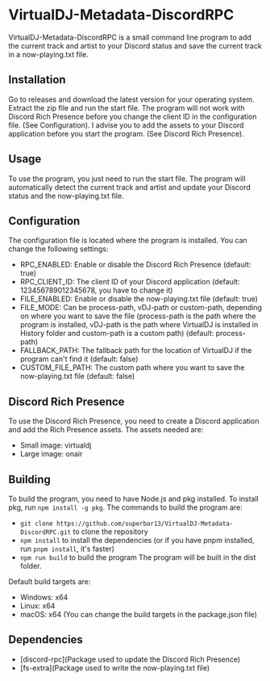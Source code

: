 # VirtualDJ-Metadata-DiscordRPC
VirtualDJ-Metadata-DiscordRPC is a small command line program to add the current track and artist to your Discord status and save the current track in a now-playing.txt file.

## Installation
Go to releases and download the latest version for your operating system. Extract the zip file and run the start file.
The program will not work with Discord Rich Presence before you change the client ID in the configuration file. (See Configuration).
I advise you to add the assets to your Discord application before you start the program. (See Discord Rich Presence).

## Usage
To use the program, you just need to run the start file. The program will automatically detect the current track and artist and update your Discord status and the now-playing.txt file.

## Configuration
The configuration file is located where the program is installed. You can change the following settings:
- RPC_ENABLED: Enable or disable the Discord Rich Presence (default: true)
- RPC_CLIENT_ID: The client ID of your Discord application (default: 123456789012345678, you have to change it)
- FILE_ENABLED: Enable or disable the now-playing.txt file (default: true)
- FILE_MODE: Can be process-path, vDJ-path or custom-path, depending on where you want to save the file (process-path is the path where the program is installed, vDJ-path is the path where VirtualDJ is installed in History folder and custom-path is a custom path) (default: process-path)
- FALLBACK_PATH: The fallback path for the location of VirtualDJ if the program can't find it (default: false)
- CUSTOM_FILE_PATH: The custom path where you want to save the now-playing.txt file (default: false)

## Discord Rich Presence
To use the Discord Rich Presence, you need to create a Discord application and add the Rich Presence assets.
The assets needed are:
- Small image: virtualdj
- Large image: onair

## Building
To build the program, you need to have Node.js and pkg installed.
To install pkg, run `npm install -g pkg`.
The commands to build the program are:
- `git clone https://github.com/superbar13/VirtualDJ-Metadata-DiscordRPC.git` to clone the repository
- `npm install` to install the dependencies (or if you have pnpm installed, run `pnpm install`, it's faster)
- `npm run build` to build the program
The program will be built in the dist folder.

Default build targets are:
- Windows: x64
- Linux: x64
- macOS: x64
(You can change the build targets in the package.json file)

## Dependencies
- [discord-rpc](Package used to update the Discord Rich Presence)
- [fs-extra](Package used to write the now-playing.txt file)